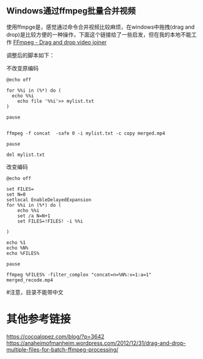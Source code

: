 ## Windows通过ffmpeg批量合并视频

使用ffmpge是，感觉通过命令合并视频比较麻烦，在windows中拖拽(drag and drop)是比较方便的一种操作，下面这个链接给了一些启发，但在我的本地不能工作
[FFmpeg - Drag and drop video joiner](https://quizgenerator.net/en/2018/02/ffmpeg-%E3%83%89%E3%83%A9%E3%83%83%E3%82%B0%E3%82%A2%E3%831tp1-tb3%E3%83%89%E3%83%89%E3%83%AD%E3%83%83%E3%83%97%E3%81%A71-tp1te5%8B%95%E7%94%BB%E7%B5%90%E5%90%88/)


调整后的脚本如下：

不改变原编码

```Windows Batch
@echo off 

for %%i in (%*) do (
  echo %%i
	echo file '%%i'>> mylist.txt
)

pause


ffmpeg -f concat  -safe 0 -i mylist.txt -c copy merged.mp4

pause

del mylist.txt
```




改变编码

```Windows Batch
@echo off 

set FILES=
set N=0
setlocal EnableDelayedExpansion
for %%i in (%*) do (
	echo %%i
	set /a N=N+1
	set FILES=!FILES! -i %%i

)

echo %1
echo %N%
echo %FILES%

pause

ffmpeg %FILES% -filter_complex "concat=n=%N%:v=1:a=1" merged_recode.mp4
```
#注意，目录不能带中文


# 其他参考链接
https://cocoalopez.com/blog/?p=3642  
https://anaheimofmanheim.wordpress.com/2012/12/31/drag-and-drop-multiple-files-for-batch-ffmpeg-processing/
